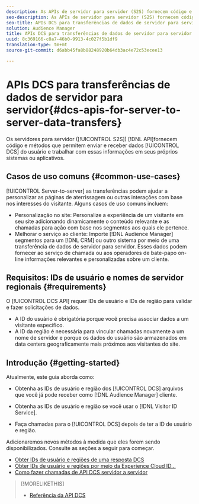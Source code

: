 ```yaml
---
description: As APIs de servidor para servidor (S2S) fornecem código e métodos que permitem que você envie e receba dados de usuário do DCS e trabalhe com essas informações em seus próprios sistemas ou aplicativos.
seo-description: As APIs de servidor para servidor (S2S) fornecem código e métodos que permitem que você envie e receba dados de usuário do DCS e trabalhe com essas informações em seus próprios sistemas ou aplicativos.
seo-title: APIs DCS para transferências de dados de servidor para servidor
solution: Audience Manager
title: APIs DCS para transferências de dados de servidor para servidor
uuid: 8c369166-c8a7-46b0-9913-4c027f5b1df9
translation-type: tm+mt
source-git-commit: d6abb45fa8b88248920b64db3ac4e72c53ecee13

---
```



# APIs DCS para transferências de dados de servidor para servidor{#dcs-apis-for-server-to-server-data-transfers}

Os servidores para servidor ([!UICONTROL S2S]) [!DNL API]fornecem código e métodos que permitem enviar e receber dados [!UICONTROL DCS] do usuário e trabalhar com essas informações em seus próprios sistemas ou aplicativos.

## Casos de uso comuns {#common-use-cases}

[!UICONTROL Server-to-server] as transferências podem ajudar a personalizar as páginas de aterrissagem ou outras interações com base nos interesses do visitante. Alguns casos de uso comuns incluem:

* Personalização no site: Personalize a experiência de um visitante em seu site adicionando dinamicamente o conteúdo relevante e as chamadas para ação com base nos segmentos aos quais ele pertence.
* Melhorar o serviço ao cliente: Importe [!DNL Audience Manager] segmentos para um [!DNL CRM] ou outro sistema por meio de uma transferência de dados de servidor para servidor. Esses dados podem fornecer ao serviço de chamada ou aos operadores de bate-papo on-line informações relevantes e personalizadas sobre um cliente.

## Requisitos: IDs de usuário e nomes de servidor regionais {#requirements}

O [!UICONTROL DCS API] requer IDs de usuário e IDs de região para validar e fazer solicitações de dados.

* A ID do usuário é obrigatória porque você precisa associar dados a um visitante específico.
* A ID da região é necessária para vincular chamadas novamente a um nome de servidor e porque os dados do usuário são armazenados em data centers geograficamente mais próximos aos visitantes do site.

## Introdução {#getting-started}

Atualmente, este guia aborda como:

* Obtenha as IDs de usuário e região dos [!UICONTROL DCS] arquivos que você já pode receber como [!DNL Audience Manager] cliente.

* Obtenha as IDs de usuário e região se você usar o [!DNL Visitor ID Service].
* Faça chamadas para o [!UICONTROL DCS] depois de ter a ID de usuário e região.

Adicionaremos novos métodos à medida que eles forem sendo disponibilizados. Consulte as seções a seguir para começar.

* [Obter IDs de usuário e regiões de uma resposta DCS](dcs-aam-ids.md)
* [Obter IDs de usuário e regiões por meio da Experience Cloud ID...](dcs-mcid-ids.md)
* [Como fazer chamadas de API DCS servidor a servidor](dcs-s2s-calls.md)

>[!MORELIKETHIS]
>
>* [Referência da API DCS](../../../api/dcs-intro/dcs-api-reference/dcs-api-methods.md)

